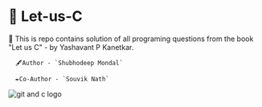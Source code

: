 # 🚀 Let-us-C  

💎 This is repo contains solution of all programing questions from the book "Let us C" - by Yashavant P Kanetkar.
```
  🖋Author - `Shubhodeep Mondal`

  ✒Co-Author - `Souvik Nath`   
```  
  ![git and c logo](https://skillicons.dev/icons?i=git,github,c)
